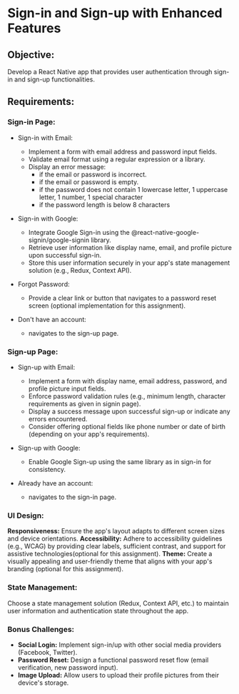 # Sign-in and Sign-up with Enhanced Features

## Objective:

Develop a React Native app that provides user authentication through sign-in and sign-up functionalities.

## Requirements:

### Sign-in Page:

- Sign-in with Email:
  - Implement a form with email address and password input fields.
  - Validate email format using a regular expression or a library.
  - Display an error message:
    - if the email or password is incorrect.
    - if the email or password is empty.
    - if the password does not contain 1 lowercase letter, 1 uppercase letter, 1 number, 1 special character
    - if the password length is below 8 characters

- Sign-in with Google:
  - Integrate Google Sign-in using the @react-native-google-signin/google-signin library.
  - Retrieve user information like display name, email, and profile picture upon successful sign-in.
  - Store this user information securely in your app's state management solution (e.g., Redux, Context API).

- Forgot Password:
  - Provide a clear link or button that navigates to a password reset screen (optional implementation for this assignment).

- Don't have an account:
  - navigates to the sign-up page.

### Sign-up Page:

- Sign-up with Email:
  - Implement a form with display name, email address, password, and profile picture input fields.
  - Enforce password validation rules (e.g., minimum length, character requirements as given in signin page).
  - Display a success message upon successful sign-up or indicate any errors encountered.
  - Consider offering optional fields like phone number or date of birth (depending on your app's requirements).

- Sign-up with Google:
  - Enable Google Sign-up using the same library as in sign-in for consistency.
- Already have an account:
  - navigates to the sign-in page.

### UI Design:

**Responsiveness:** Ensure the app's layout adapts to different screen sizes and device orientations.
**Accessibility:** Adhere to accessibility guidelines (e.g., WCAG) by providing clear labels, sufficient contrast, and support for assistive technologies(optional for this assignment).
**Theme:** Create a visually appealing and user-friendly theme that aligns with your app's branding (optional for this assignment).

### State Management:

Choose a state management solution (Redux, Context API, etc.) to maintain user information and authentication state throughout the app.

### Bonus Challenges:

- **Social Login:** Implement sign-in/up with other social media providers (Facebook, Twitter).
- **Password Reset:** Design a functional password reset flow (email verification, new password input).
- **Image Upload:** Allow users to upload their profile pictures from their device's storage.

